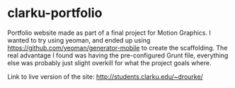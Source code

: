 clarku-portfolio
================

Portfolio website made as part of a final project for Motion Graphics. I wanted to try using yeoman, and ended up using https://github.com/yeoman/generator-mobile to create the scaffolding. The real advantage I found was having the pre-configured Grunt file, everything else was probably just slight overkill for what the project goals where.


Link to live version of the site: http://students.clarku.edu/~drourke/
